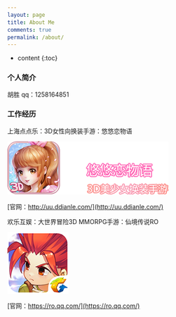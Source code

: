 ```yaml
---
layout: page
title: About Me
comments: true
permalink: /about/
---
```


* content
{:toc}

### 个人简介

胡胜   qq：1258164851

### 工作经历


上海点点乐：3D女性向换装手游：悠悠恋物语


![图片](https://github.com/HushengStudent/HushengStudent.github.io/blob/master/pages/%23%E5%9B%BE%E7%89%87/%E6%82%A0%E6%82%A0%E6%81%8B%E7%89%A9%E8%AF%AD.png?raw=true)


[官网：http://uu.ddianle.com/](http://uu.ddianle.com/)


欢乐互娱：大世界冒险3D MMORPG手游：仙境传说RO


![图片](https://github.com/HushengStudent/HushengStudent.github.io/blob/master/pages/%23%E5%9B%BE%E7%89%87/logo.png?raw=true)


[官网：https://ro.qq.com/](https://ro.qq.com/)